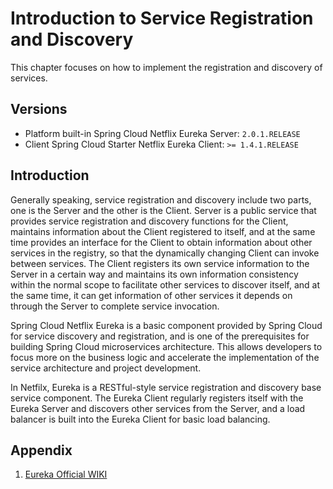 # Introduction to Service Registration and Discovery

This chapter focuses on how to implement the registration and discovery of services.

## Versions

- Platform built-in Spring Cloud Netflix Eureka Server: `2.0.1.RELEASE`
- Client Spring Cloud Starter Netflix Eureka Client: `>= 1.4.1.RELEASE`

## Introduction

Generally speaking, service registration and discovery include two parts, one is the Server and the other is the Client. Server is a public service that provides service registration and discovery functions for the Client, maintains information about the Client registered to itself, and at the same time provides an interface for the Client to obtain information about other services in the registry, so that the dynamically changing Client can invoke between services. The Client registers its own service information to the Server in a certain way and maintains its own information consistency within the normal scope to facilitate other services to discover itself, and at the same time, it can get information of other services it depends on through the Server to complete service invocation.

Spring Cloud Netflix Eureka is a basic component provided by Spring Cloud for service discovery and registration, and is one of the prerequisites for building Spring Cloud microservices architecture. This allows developers to focus more on the business logic and accelerate the implementation of the service architecture and project development.

In Netfilx, Eureka is a RESTful-style service registration and discovery base service component. The Eureka Client regularly registers itself with the Eureka Server and discovers other services from the Server, and a load balancer is built into the Eureka Client for basic load balancing.

## Appendix

1. [Eureka Official WIKI](https://github.com/Netflix/eureka/wiki)
